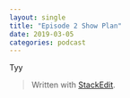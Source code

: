 ```yaml
---
layout: single
title: "Episode 2 Show Plan"
date: 2019-03-05
categories: podcast
---
```


Tyy


> Written with [StackEdit](https://stackedit.io/).
<!--stackedit_data:
eyJoaXN0b3J5IjpbODAyMDcxODU3LDEwODE2NDAwMTZdfQ==
-->